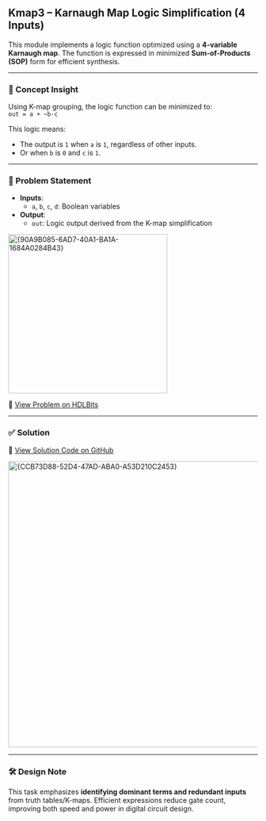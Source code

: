 ## Kmap3 – Karnaugh Map Logic Simplification (4 Inputs)

This module implements a logic function optimized using a **4-variable Karnaugh map**. The function is expressed in minimized **Sum-of-Products (SOP)** form for efficient synthesis.

---

### 🧠 Concept Insight  
Using K-map grouping, the logic function can be minimized to:  
`out = a + ~b·c`

This logic means:
- The output is `1` when `a` is `1`, regardless of other inputs.
- Or when `b` is `0` and `c` is `1`.

---

### 📘 Problem Statement  
- **Inputs**:  
  - `a`, `b`, `c`, `d`: Boolean variables  
- **Output**:  
  - `out`: Logic output derived from the K-map simplification  

<img width="321" alt="{90A9B085-6AD7-40A1-BA1A-1684A0284B43}" src="https://github.com/user-attachments/assets/9aa0bd4d-c7fc-4015-b321-8304b30fc86e" />

🔗 [View Problem on HDLBits](https://hdlbits.01xz.net/wiki/Kmap3)

---

### ✅ Solution  
📄 [View Solution Code on GitHub](https://github.com/EswarAdithya011/HDLBits/blob/main/Problem%20Sets/3.%20Circuits/Combinational%20logic/3.4%20karnaugh%20Map%20to%20circuit/4-variable%20(2)/kmap3.v)

<img width="577" alt="{CCB73D88-52D4-47AD-ABA0-A53D210C2453}" src="https://github.com/user-attachments/assets/764b1761-0a38-421d-a532-00af59bb8044" />

---

### 🛠 Design Note  
This task emphasizes **identifying dominant terms and redundant inputs** from truth tables/K-maps. Efficient expressions reduce gate count, improving both speed and power in digital circuit design.
